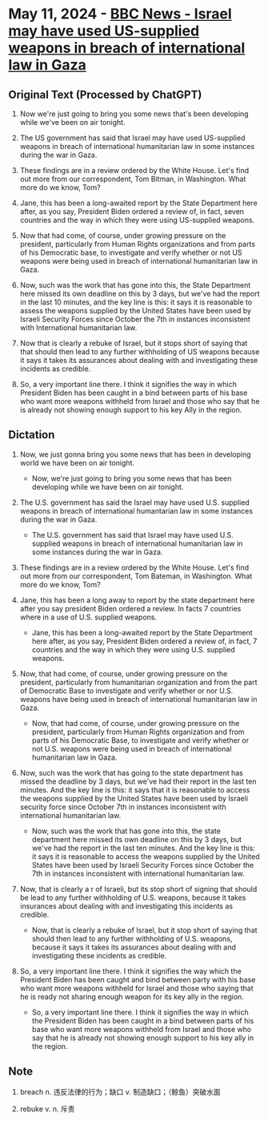 # May 11, 2024 - [BBC News - Israel may have used US-supplied weapons in breach of international law in Gaza](https://www.youtube.com/watch?v=pgPUesOIgm0)

## Original Text (Processed by ChatGPT)

1. Now we're just going to bring you some news that's been developing while we've been on air tonight.

2. The US government has said that Israel may have used US-supplied weapons in breach of international humanitarian law in some instances during the war in Gaza.

3. These findings are in a review ordered by the White House. Let's find out more from our correspondent, Tom Bitman, in Washington. What more do we know, Tom?

4. Jane, this has been a long-awaited report by the State Department here after, as you say, President Biden ordered a review of, in fact, seven countries and the way in which they were using US-supplied weapons.

5. Now that had come, of course, under growing pressure on the president, particularly from Human Rights organizations and from parts of his Democratic base, to investigate and verify whether or not US weapons were being used in breach of international humanitarian law in Gaza.

6. Now, such was the work that has gone into this, the State Department here missed its own deadline on this by 3 days, but we've had the report in the last 10 minutes, and the key line is this: it says it is reasonable to assess the weapons supplied by the United States have been used by Israeli Security Forces since October the 7th in instances inconsistent with International humanitarian law.

7. Now that is clearly a rebuke of Israel, but it stops short of saying that that should then lead to any further withholding of US weapons because it says it takes its assurances about dealing with and investigating these incidents as credible.

8. So, a very important line there. I think it signifies the way in which President Biden has been caught in a bind between parts of his base who want more weapons withheld from Israel and those who say that he is already not showing enough support to his key Ally in the region.

## Dictation

1. Now, we just gonna bring you some news that has been in developing world we have been on air tonight.

   - Now, we're just going to bring you some news that has been developing while we have been on air tonight.

2. The U.S. government has said the Israel may have used U.S. supplied weapons in breach of international humantarian law in some instances during the war in Gaza.

   - The U.S. government has said that Israel may have used U.S. supplied weapons in breach of international humanitarian law in some instances during the war in Gaza.

3. These findings are in a review ordered by the White House. Let's find out more from our correspondent, Tom Bateman, in Washington. What more do we know, Tom?

4. Jane, this has been a long away to report by the state department here after you say president Biden ordered a review. In facts 7 countries where in a use of U.S. supplied weapons.

   - Jane, this has been a long-awaited report by the State Department here after, as you say, President Biden ordered a review of, in fact, 7 countries and the way in which they were using U.S. supplied weapons.

5. Now, that had come, of course, under growing pressure on the president, particularly from humanitarian organization and from the part of Democratic Base to investigate and verify whether or nor U.S. weapons have being used in breach of international humanitarian law in Gaza.

   - Now, that had come, of course, under growing pressure on the president, particularly from Human Rights organization and from parts of his Democratic Base, to investigate and verify whether or not U.S. weapons were being used in breach of international humanitarian law in Gaza.

6. Now, such was the work that has going to the state department has missed the deadline by 3 days, but we've had their report in the last ten minutes. And the key line is this: it says that it is reasonable to access the weapons supplied by the United States have been used by Israeli security force since October 7th in instances inconsistent with international humanitarian law.

   - Now, such was the work that has gone into this, the state department here missed its own deadline on this by 3 days, but we've had the report in the last ten minutes. And the key line is this: it says it is reasonable to access the weapons supplied by the United States have been used by Israeli Security Forces since October the 7th in instances inconsistent with international humanitarian law.

7. Now, that is clearly a r of Israeli, but its stop short of signing that should be lead to any further withholding of U.S. weapons, because it takes insurances about dealing with and investigating this incidents as credible.

   - Now, that is clearly a rebuke of Israel, but it stop short of saying that should then lead to any further withholding of U.S. weapons, because it says it takes its assurances about dealing with and investigating these incidents as credible.

8. So, a very important line there. I think it signifies the way which the President Biden has been caught and bind between party with his base who want more weapons withheld for Israel and those who saying that he is ready not sharing enough weapon for its key ally in the region.

   - So, a very important line there. I think it signifies the way in which the President Biden has been caught in a bind between parts of his base who want more weapons withheld from Israel and those who say that he is already not showing enough support to his key ally in the region.

## Note

1. breach n. 违反法律的行为；缺口 v. 制造缺口；（鲸鱼）突破水面

2. rebuke v. n. 斥责
